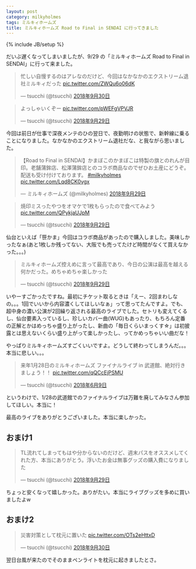 ```yaml
---
layout: post
category: milkyholmes
tags: ミルキィホームズ
title: ミルキィホームズ Road to Final in SENDAI に行ってきました
---
```

{% include JB/setup %}

だいぶ遅くなってしまいましたが、9/29 の「ミルキィホームズ Road to Final in SENDAI」に行って来ました。

<blockquote class="twitter-tweet" data-lang="ja"><p lang="ja" dir="ltr">忙しい自慢するのはアレなのだけど、今回はなかなかのエクストリーム退社ミルキィだった <a href="https://t.co/ZWQu6o06dK">pic.twitter.com/ZWQu6o06dK</a></p>&mdash; tsucchi (@tsucchi) <a href="https://twitter.com/tsucchi/status/1046411595872522240?ref_src=twsrc%5Etfw">2018年9月30日</a></blockquote>
<script async src="https://platform.twitter.com/widgets.js" charset="utf-8"></script>


<blockquote class="twitter-tweet" data-lang="ja"><p lang="ja" dir="ltr">よっしゃいくぞー <a href="https://t.co/pWEFgVPVJR">pic.twitter.com/pWEFgVPVJR</a></p>&mdash; tsucchi (@tsucchi) <a href="https://twitter.com/tsucchi/status/1045850162008973312?ref_src=twsrc%5Etfw">2018年9月29日</a></blockquote>
<script async src="https://platform.twitter.com/widgets.js" charset="utf-8"></script>

今回は前日が仕事で深夜メンテのひの翌日で、夜勤明けの状態で、新幹線に乗ることになりました。なかなかのエクストリーム退社だな、と我ながら思いました。

<blockquote class="twitter-tweet" data-lang="ja"><p lang="ja" dir="ltr">【Road to Final in SENDAI】かまぼこのかまぼこは特製の旗とのれんが目印。老舗蒲鉾店、松澤蒲鉾店とのコラボ商品なのでぜひお土産にどうぞ。配送も受け付けております。 <a href="https://twitter.com/hashtag/milkyholmes?src=hash&amp;ref_src=twsrc%5Etfw">#milkyholmes</a> <a href="https://t.co/Lqd8CK0vgx">pic.twitter.com/Lqd8CK0vgx</a></p>&mdash; ミルキィホームズ (@milkyholmes) <a href="https://twitter.com/milkyholmes/status/1045878117561061377?ref_src=twsrc%5Etfw">2018年9月29日</a></blockquote>
<script async src="https://platform.twitter.com/widgets.js" charset="utf-8"></script>

<blockquote class="twitter-tweet" data-lang="ja"><p lang="ja" dir="ltr">焼印ミスったやつをオマケで1枚もらったので食べてみよう <a href="https://t.co/QPykjaUJpM">pic.twitter.com/QPykjaUJpM</a></p>&mdash; tsucchi (@tsucchi) <a href="https://twitter.com/tsucchi/status/1046014729943080961?ref_src=twsrc%5Etfw">2018年9月29日</a></blockquote>
<script async src="https://platform.twitter.com/widgets.js" charset="utf-8"></script>

仙台といえば「笹かま」今回はコラボ商品があったので購入しました。美味しかったなぁ(あと1枚しか残ってない、大阪でも売ってたけど時間がなくて買えなかった。。。)


<blockquote class="twitter-tweet" data-lang="ja"><p lang="ja" dir="ltr">ミルキィホームズ控えめに言って最高であり、今日の公演は最高を越える何かだった。めちゃめちゃ楽しかった</p>&mdash; tsucchi (@tsucchi) <a href="https://twitter.com/tsucchi/status/1045998747132420096?ref_src=twsrc%5Etfw">2018年9月29日</a></blockquote>
<script async src="https://platform.twitter.com/widgets.js" charset="utf-8"></script>

いやーすごかったですね。最初にチケット取るときは「えー、2回まわしなの。。。1回でいいから内容濃くしてほしいなぁ」って思ってたんですよ。でも、超中身の濃い公演が2回繰り返される最高のライブでした。セトリも変えてくるし、仙台要素入っているし、珍しいカバー曲(WUG)もあったり、もちろん定番の正解とかはめっちゃ盛り上がったし、新曲の「毎日くらいまっくす☆」は初披露とは思えないくらい盛り上がって楽しかったし、ってかめっちゃいい曲だな！

やっぱりミルキィホームズすごくいいですよ。どうして終わってしまうんだ。。。本当に悲しい。。。


<blockquote class="twitter-tweet" data-lang="ja"><p lang="ja" dir="ltr">来年1月28日のミルキィホームズ ファイナルライブ in 武道館、絶対行きましょう！！ <a href="https://t.co/qQCcEjPSMU">pic.twitter.com/qQCcEjPSMU</a></p>&mdash; tsucchi (@tsucchi) <a href="https://twitter.com/tsucchi/status/1005485694112813057?ref_src=twsrc%5Etfw">2018年6月9日</a></blockquote>
<script async src="https://platform.twitter.com/widgets.js" charset="utf-8"></script>

というわけで、1/28の武道館でのファイナルライブは万難を廃してみなさん参加してほしい。本当に！

最高のライブをありがとうございました。本当に楽しかった。

## おまけ1

<blockquote class="twitter-tweet" data-lang="ja"><p lang="ja" dir="ltr">TL流れてしまってもはや分からないのだけど、週末パスをオススメしてくれた方、本当にありがとう。浮いたお金は無事グッズの購入費になりました</p>&mdash; tsucchi (@tsucchi) <a href="https://twitter.com/tsucchi/status/1046030578007465984?ref_src=twsrc%5Etfw">2018年9月29日</a></blockquote>
<script async src="https://platform.twitter.com/widgets.js" charset="utf-8"></script>

ちょっと安くなって嬉しかった。ありがたい。本当にライブグッズを多めに買いましたよw

## おまけ2

<blockquote class="twitter-tweet" data-lang="ja"><p lang="ja" dir="ltr">災害対策として枕元に置いた <a href="https://t.co/OTs2eHttxD">pic.twitter.com/OTs2eHttxD</a></p>&mdash; tsucchi (@tsucchi) <a href="https://twitter.com/tsucchi/status/1046417369105489921?ref_src=twsrc%5Etfw">2018年9月30日</a></blockquote>
<script async src="https://platform.twitter.com/widgets.js" charset="utf-8"></script>

翌日台風が来たのでそのままペンライトを枕元に起きましたとさ。

